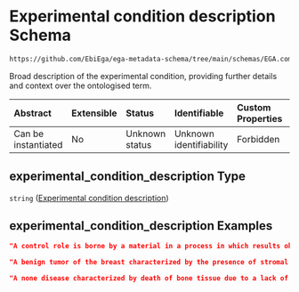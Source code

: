 # Experimental condition description Schema

```txt
https://github.com/EbiEga/ega-metadata-schema/tree/main/schemas/EGA.common-definitions.json#/definitions/experimental_condition_descriptor/properties/experimental_condition_description
```

Broad description of the experimental condition, providing further details and context over the ontologised term.

| Abstract            | Extensible | Status         | Identifiable            | Custom Properties | Additional Properties | Access Restrictions | Defined In                                                                                |
| :------------------ | :--------- | :------------- | :---------------------- | :---------------- | :-------------------- | :------------------ | :---------------------------------------------------------------------------------------- |
| Can be instantiated | No         | Unknown status | Unknown identifiability | Forbidden         | Allowed               | none                | [EGA.common-definitions.json*](../out/EGA.common-definitions.json "open original schema") |

## experimental_condition_description Type

`string` ([Experimental condition description](ega-4-definitions-experimental-condition-xco0000000-properties-experimental-condition-description.md))

## experimental_condition_description Examples

```json
"A control role is borne by a material in a process in which results obtained from an experimental sample and a control sample are compared."
```

```json
"A benign tumor of the breast characterized by the presence of stromal and epithelial elements."
```

```json
"A none disease characterized by death of bone tissue due to a lack of blood supply."
```
